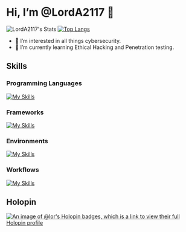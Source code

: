 
# Hi, I’m @LordA2117 👋

![LordA2117's Stats](https://github-readme-stats.vercel.app/api?username=LordA2117&theme=gotham&show_icons=true&hide_border=true&count_private=true)
[![Top Langs](https://github-readme-stats.vercel.app/api/top-langs/?username=LordA2117&layout=compact&theme=gotham)](https://github.com/anuraghazra/github-readme-stats)

- 👀 I’m interested in all things cybersecurity.  
- 🌱 I’m currently learning Ethical Hacking and Penetration testing.
  

## Skills
### Programming Languages
[![My Skills](https://skillicons.dev/icons?i=js,html,css,python,c,cs,cpp,bash,mysql)](https://skillicons.dev)

### Frameworks
[![My Skills](https://skillicons.dev/icons?i=django,flask,react,nodejs,tensorflow)](https://skillicons.dev)

### Environments
[![My Skills](https://skillicons.dev/icons?i=linux,neovim,vscode,windows)](https://skillicons.dev)

### Workflows
[![My Skills](https://skillicons.dev/icons?i=git)](https://skillicons.dev)


## Holopin
[![An image of @lor's Holopin badges, which is a link to view their full Holopin profile](https://holopin.me/lor)](https://holopin.io/@lor)



<!---
LordA2117/LordA2117 is a ✨ special ✨ repository because its `README.md` (this file) appears on your GitHub profile.
You can click the Preview link to take a look at your changes.
--->
